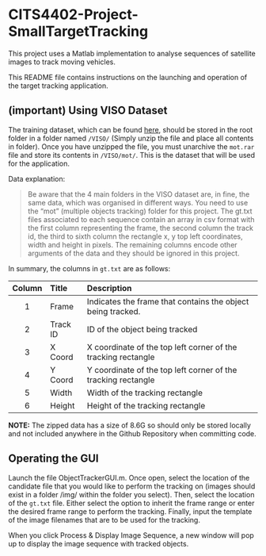 # CITS4402-Project-SmallTargetTracking

This project uses a Matlab implementation to analyse sequences of satellite images to track moving vehicles.

This README file contains instructions on the launching and operation of the target tracking application.


## **(important)** Using VISO Dataset 

The training dataset, which can be found [here](https://github.com/The-Learning-And-Vision-Atelier-LAVA/VISO), should be stored in the root folder in a folder named `/VISO/` (Simply unzip the file and place all contents in folder). Once you have unzipped the file, you must unarchive the `mot.rar` file and store its contents in `/VISO/mot/`. This is the dataset that will be used for the application.

Data explanation:
> Be aware that the 4 main folders in the VISO dataset are, in fine, the same data, which was
organised in different ways. You need to use the “mot” (multiple objects tracking) folder for this
project. The gt.txt files associated to each sequence contain an array in csv format with the first
column representing the frame, the second column the track id, the third to sixth column the
rectangle x, y top left coordinates, width and height in pixels. The remaining columns encode other
arguments of the data and they should be ignored in this project.

In summary, the columns in `gt.txt` are as follows:

| Column | Title | Description
| :-: | :----- | :---------- |
| 1 | Frame | Indicates the frame that contains the object being tracked. |
| 2 | Track ID | ID of the object being tracked | 
| 3 | X Coord | X coordinate of the top left corner of the tracking rectangle |
| 4 | Y Coord | Y coordinate of the top left corner of the tracking rectangle | 
| 5 | Width | Width of the tracking rectangle | 
| 6 | Height | Height of the tracking rectangle |


**NOTE:** The zipped data has a size of 8.6G so should only be stored locally and not included anywhere in the Github Repository when committing code.

## Operating the GUI

Launch the file ObjectTrackerGUI.m. Once open, select the location of the candidate file that you would like to perform the tracking on (images should exist in a folder /img/ within the folder you select). Then, select the location of the `gt.txt` file. Either select the option to inherit the frame range or enter the desired frame range to perform the tracking. Finally, input the template of the image filenames that are to be used for the tracking. 

When you click Process & Display Image Sequence, a new window will pop up to display the image sequence with tracked objects.